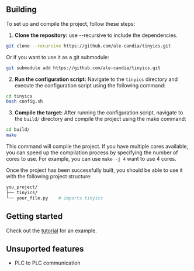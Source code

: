 ## Building

To set up and compile the project, follow these steps:

1. **Clone the repository:** use --recursive to include the dependencies.
```sh
git clone --recursive https://github.com/ale-candia/tinyics.git
```
Or if you want to use it as a git submodule:
```sh
git submodule add https://github.com/ale-candia/tinyics.git
```

2. **Run the configuration script:** Navigate to the `tinyics` directory and execute the configuration script using the following command:
```sh
cd tinyics
bash config.sh
```

3. **Compile the target:** After running the configuration script, navigate to the `build/` directory and compile the project using the make command:
```sh
cd build/
make
```
This command will compile the project. If you have multiple cores available, you can speed up the compilation process by specifying the number of cores to use. For example, you can use `make -j 4` want to use 4 cores.

Once the project has been successfully built, you should be able to use it with the following project structure:
```sh
you_project/
├── tinyics/
└── your_file.py    # imports tinyics
```

## Getting started

Check out the [tutorial](docs/tutorial.md) for an example.

## Unsuported features

- PLC to PLC communication
